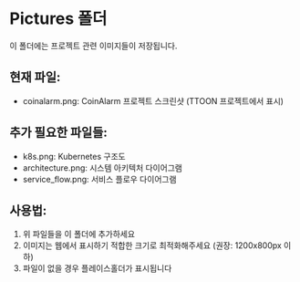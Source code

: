 # Pictures 폴더

이 폴더에는 프로젝트 관련 이미지들이 저장됩니다.

## 현재 파일:
- coinalarm.png: CoinAlarm 프로젝트 스크린샷 (TTOON 프로젝트에서 표시)

## 추가 필요한 파일들:
- k8s.png: Kubernetes 구조도
- architecture.png: 시스템 아키텍처 다이어그램  
- service_flow.png: 서비스 플로우 다이어그램

## 사용법:
1. 위 파일들을 이 폴더에 추가하세요
2. 이미지는 웹에서 표시하기 적합한 크기로 최적화해주세요 (권장: 1200x800px 이하)
3. 파일이 없을 경우 플레이스홀더가 표시됩니다
